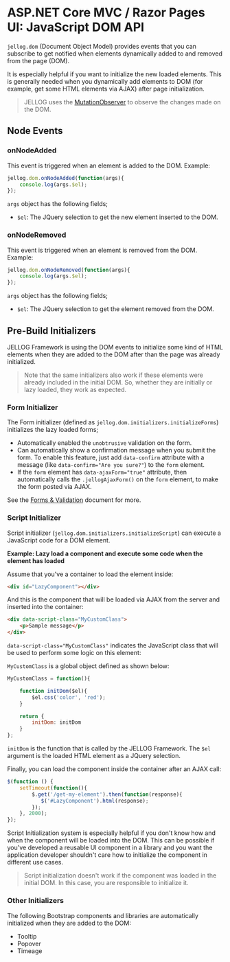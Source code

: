 # ASP.NET Core MVC / Razor Pages UI: JavaScript DOM API

`jellog.dom` (Document Object Model) provides events that you can subscribe to get notified when elements dynamically added to and removed from the page (DOM).

It is especially helpful if you want to initialize the new loaded elements. This is generally needed when you dynamically add elements to DOM (for example, get some HTML elements via AJAX) after page initialization.

> JELLOG uses the [MutationObserver](https://developer.mozilla.org/en-US/docs/Web/API/MutationObserver) to observe the changes made on the DOM.

## Node Events

### onNodeAdded

This event is triggered when an element is added to the DOM. Example:

````js
jellog.dom.onNodeAdded(function(args){
    console.log(args.$el);
});
````

`args` object has the following fields;

* `$el`: The JQuery selection to get the new element inserted to the DOM.

### onNodeRemoved

This event is triggered when an element is removed from the DOM. Example:

````js
jellog.dom.onNodeRemoved(function(args){
    console.log(args.$el);
});
````

`args` object has the following fields;

* `$el`: The JQuery selection to get the element removed from the DOM.

## Pre-Build Initializers

JELLOG Framework is using the DOM events to initialize some kind of HTML elements when they are added to the DOM after than the page was already initialized.

> Note that the same initializers also work if these elements were already included in the initial DOM. So, whether they are initially or lazy loaded, they work as expected.

### Form Initializer

The Form initializer (defined as `jellog.dom.initializers.initializeForms`) initializes the lazy loaded forms;

* Automatically enabled the `unobtrusive` validation on the form.
* Can automatically show a confirmation message when you submit the form. To enable this feature, just add `data-confirm` attribute with a message (like `data-confirm="Are you sure?"`) to the `form` element.
* If the `form` element has `data-ajaxForm="true"` attribute, then automatically calls the `.jellogAjaxForm()` on the `form` element, to make the form posted via AJAX.

See the [Forms & Validation](../Forms-Validation.md) document for more.

### Script Initializer

Script initializer (`jellog.dom.initializers.initializeScript`) can execute a JavaScript code for a DOM element.

**Example: Lazy load a component and execute some code when the element has loaded**

Assume that you've a container to load the element inside:

````html
<div id="LazyComponent"></div>	
````

And this is the component that will be loaded via AJAX from the server and inserted into the container:

````html
<div data-script-class="MyCustomClass">
    <p>Sample message</p>
</div>
````

`data-script-class="MyCustomClass"` indicates the JavaScript class that will be used to perform some logic on this element:

`MyCustomClass` is a global object defined as shown below:

````js
MyCustomClass = function(){

    function initDom($el){
        $el.css('color', 'red');
    }

    return {
        initDom: initDom
    }
};
````

`initDom` is the function that is called by the JELLOG Framework. The `$el` argument is the loaded HTML element as a JQuery selection.

Finally, you can load the component inside the container after an AJAX call:

````js
$(function () {
    setTimeout(function(){
        $.get('/get-my-element').then(function(response){
           $('#LazyComponent').html(response);
        });
    }, 2000);
});
````

Script Initialization system is especially helpful if you don't know how and when the component will be loaded into the DOM. This can be possible if you've developed a reusable UI component in a library and you want the application developer shouldn't care how to initialize the component in different use cases.

> Script initialization doesn't work if the component was loaded in the initial DOM. In this case, you are responsible to initialize it.

### Other Initializers

The following Bootstrap components and libraries are automatically initialized when they are added to the DOM:

* Tooltip
* Popover
* Timeage

